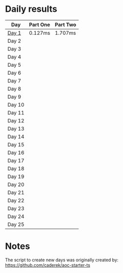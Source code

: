 # Daily results

| Day                           | Part One   | Part Two   |
| ----------------------------- | ---------- | ---------- |
| [Day 1](./src/day1/index.ts)  |  0.127ms   |   1.707ms  |
| Day 2                         |            |            |
| Day 3                         |            |            |
| Day 4                         |            |            |
| Day 5                         |            |            |
| Day 6                         |            |            |
| Day 7                         |            |            |
| Day 8                         |            |            |
| Day 9                         |            |            |
| Day 10                        |            |            |
| Day 11                        |            |            |
| Day 12                        |            |            |
| Day 13                        |            |            |
| Day 14                        |            |            |
| Day 15                        |            |            |
| Day 16                        |            |            |
| Day 17                        |            |            |
| Day 18                        |            |            |
| Day 19                        |            |            |
| Day 20                        |            |            |
| Day 21                        |            |            |
| Day 22                        |            |            |
| Day 23                        |            |            |
| Day 24                        |            |            |
| Day 25                        |            |            |


# Notes
The script to create new days was originally created by:
https://github.com/caderek/aoc-starter-ts 

